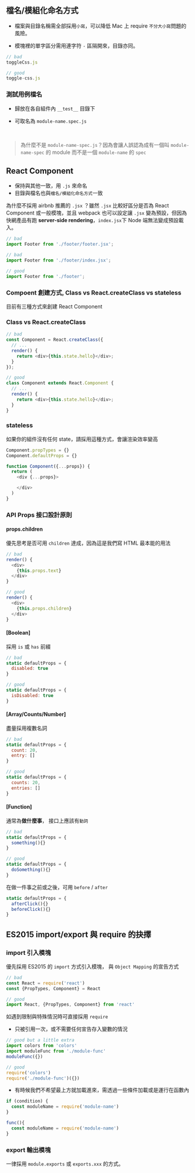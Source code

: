 ## 檔名/模組化命名方式

- 檔案與目錄名稱需全部採用`小寫`，可以降低 Mac 上 require `不分大小寫`問題的風險。

- 模塊裡的單字區分需用連字符 `-` 區隔開來，目錄亦同。

```js
// bad
toggleCss.js

// good
toggle-css.js
```

### 測試用例檔名
- 歸放在各自組件內 `__test__` 目錄下

- 可取名為 `module-name.spec.js`

  ​
> 為什麼不是 `module-name-spec.js`？因為會讓人誤認為成有一個叫 `module-name-spec` 的 module 而不是一個 `module-name` 的 `spec`


## React Component

- 保持與其他一致，用 `.js` 來命名
- 目錄與檔名也與`檔名/模組化命名方式`一致

為什麼不採用 airbnb 推薦的 `.jsx` ？雖然 `.jsx` 比較好區分是否為 React Component 或一般模塊，並且 webpack 也可以設定讓 `.jsx` 變為預設，但因為快網產品有跑 **server-side rendering**，`index.jsx`下 Node 端無法變成預設載入。

```js
// bad
import Footer from './footer/footer.jsx';

// bad
import Footer from './footer/index.jsx';

// good
import Footer from './footer';
```

### Compoent 創建方式, Class vs React.createClass vs stateless
目前有三種方式來創建 React Component

### Class vs React.createClass
```javascript
// bad
const Component = React.createClass({
  // ...
  render() {
    return <div>{this.state.hello}</div>;
  }
});

// good
class Component extends React.Component {
  // ...
  render() {
    return <div>{this.state.hello}</div>;
  }
}
```

### stateless
如果你的組件沒有任何 state，請採用這種方式，會讓渲染效率變高

```javascript
Component.propTypes = {}
Component.defaultProps = {}

function Component({...props}) {
  return (
    <div {...props}>

    </div>
  )
}
```
### API Props 接口設計原則

####  props.children

優先思考是否可用 `children` 達成，因為這是我們寫 HTML 最本能的用法

```javascript
// bad
render() {
  <div>
    {this.props.text}
  </div>
}

// good
render() {
  <div>
    {this.props.children}
  </div>
}
```



#### [Boolean]

採用 `is` 或 `has` 前綴

```javascript
// bad
static defaultProps = {
  disabled: true
}

// good
static defaultProps = {
  isDisabled: true
}
```

####  [Array/Counts/Number] 

盡量採用複數名詞

```javascript
// bad
static defaultProps = {
  count: 20,
  entry: []
}

// good
static defaultProps = {
  counts: 20,
  entries: []
}
```

####  [Function] 

通常為**做什麼事**， 接口上應該有`動詞`

```javascript
// bad
static defaultProps = {
  something(){}
}

// good
static defaultProps = {
  doSomething(){}
}
```

在做一件事之前或之後，可用 `before` / `after`

```javascript
static defaultProps = {
  afterClick(){}
  beforeClick(){}
}
```




## ES2015 import/export 與 require 的抉擇
### import 引入模塊

優先採用 ES2015 的 `import` 方式引入模塊，
與 `Object Mapping` 的宣告方式

```javascript
// bad
const React = require('react')
const {PropTypes, Component} = React

// good
import React, {PropTypes, Component} from 'react'
```

如遇到限制與特殊情況時可直接採用 `require`

-  只被引用一次，或不需要任何宣告存入變數的情況

```javascript
// good but a little extra
import colors from 'colors'
import moduleFunc from './module-func'
moduleFunc({})

// good
require('colors')
require('./module-func')({})
```

- 有時候我們不希望最上方就加載進來，需透過一些條件加載或是運行在函數內

```javascript
if (condition) {
  const moduleName = require('module-name')
}

func(){
  const moduleName = require('module-name')
}
```

### export 輸出模塊
一律採用 `module.exports` 或 `exports.xxx` 的方式。


